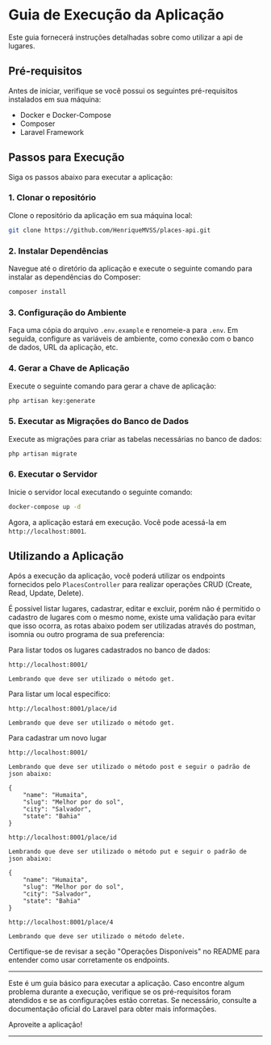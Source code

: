 # Guia de Execução da Aplicação

Este guia fornecerá instruções detalhadas sobre como utilizar a api de lugares.

## Pré-requisitos

Antes de iniciar, verifique se você possui os seguintes pré-requisitos instalados em sua máquina:

- Docker e Docker-Compose
- Composer
- Laravel Framework

## Passos para Execução

Siga os passos abaixo para executar a aplicação:

### 1. Clonar o repositório

Clone o repositório da aplicação em sua máquina local:

```bash
git clone https://github.com/HenriqueMVSS/places-api.git
```

### 2. Instalar Dependências

Navegue até o diretório da aplicação e execute o seguinte comando para instalar as dependências do Composer:

```bash
composer install
```

### 3. Configuração do Ambiente

Faça uma cópia do arquivo `.env.example` e renomeie-a para `.env`. Em seguida, configure as variáveis de ambiente, como conexão com o banco de dados, URL da aplicação, etc.

### 4. Gerar a Chave de Aplicação

Execute o seguinte comando para gerar a chave de aplicação:

```bash
php artisan key:generate
```

### 5. Executar as Migrações do Banco de Dados

Execute as migrações para criar as tabelas necessárias no banco de dados:

```bash
php artisan migrate
```

### 6. Executar o Servidor

Inicie o servidor local executando o seguinte comando:

```bash
docker-compose up -d
```

Agora, a aplicação estará em execução. Você pode acessá-la em `http://localhost:8001`.

## Utilizando a Aplicação

Após a execução da aplicação, você poderá utilizar os endpoints fornecidos pelo `PlacesController` para realizar operações CRUD (Create, Read, Update, Delete).

É possível listar lugares, cadastrar, editar e excluir, porém não é permitido o cadastro de lugares com o mesmo nome, existe uma validação para evitar que isso ocorra, as rotas abaixo podem ser utilizadas através do postman, isomnia ou outro programa de sua preferencia:

Para listar todos os lugares cadastrados no banco de dados:
```
http://localhost:8001/

Lembrando que deve ser utilizado o método get.
```

Para listar um local especifico:
```
http://localhost:8001/place/id

Lembrando que deve ser utilizado o método get.
```

Para cadastrar um novo lugar
```
http://localhost:8001/

Lembrando que deve ser utilizado o método post e seguir o padrão de json abaixo:

{
    "name": "Humaita",
    "slug": "Melhor por do sol",
    "city": "Salvador",
    "state": "Bahia"
}

```

```
http://localhost:8001/place/id

Lembrando que deve ser utilizado o método put e seguir o padrão de json abaixo:

{
    "name": "Humaita",
    "slug": "Melhor por do sol",
    "city": "Salvador",
    "state": "Bahia"
}

```

```
http://localhost:8001/place/4

Lembrando que deve ser utilizado o método delete.
```


Certifique-se de revisar a seção "Operações Disponíveis" no README para entender como usar corretamente os endpoints.

---

Este é um guia básico para executar a aplicação. Caso encontre algum problema durante a execução, verifique se os pré-requisitos foram atendidos e se as configurações estão corretas. Se necessário, consulte a documentação oficial do Laravel para obter mais informações.

Aproveite a aplicação!

--- 
